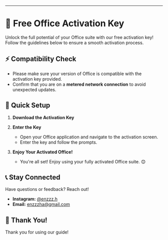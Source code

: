 
---

# 🎉 Free Office Activation Key

Unlock the full potential of your Office suite with our free activation key! Follow the guidelines below to ensure a smooth activation process.

## ⚡ Compatibility Check

- Please make sure your version of Office is compatible with the activation key provided.
- Confirm that you are on a **metered network connection** to avoid unexpected updates.

## 🚀 Quick Setup

1. **Download the Activation Key**

2. **Enter the Key**
   - Open your Office application and navigate to the activation screen.
   - Enter the key and follow the prompts.

3. **Enjoy Your Activated Office!**
   - You're all set! Enjoy using your fully activated Office suite. 😊

## 📞 Stay Connected

Have questions or feedback? Reach out!

- **Instagram:** [@enzzz.h](https://instagram.com/enzzz.h)
- **Email:** [enzzzha@gmail.com](mailto:enzohakim2008@gmail.com)

## 💖 Thank You!

Thank you for using our guide! 

